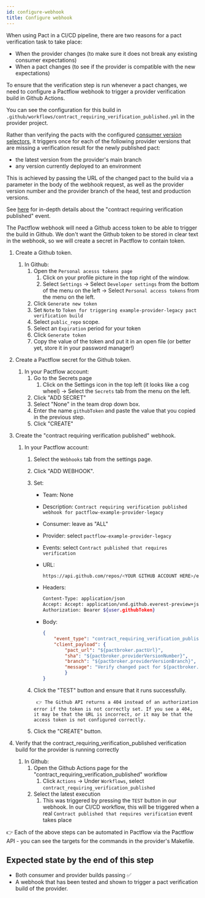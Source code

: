 ```yaml
---
id: configure-webhook
title: Configure webhook
---
```


When using Pact in a CI/CD pipeline, there are two reasons for a pact verification task to take place:

* When the provider changes (to make sure it does not break any existing consumer expectations)
* When a pact changes (to see if the provider is compatible with the new expectations)

To ensure that the verification step is run whenever a pact changes, we need to configure a Pactflow webhook to trigger a provider verification build in Github Actions.

You can see the configuration for this build in `.github/workflows/contract_requiring_verification_published.yml` in the provider project.

Rather than verifying the pacts with the configured [consumer version selectors](https://docs.pact.io/pact_broker/advanced_topics/consumer_version_selectors), it triggers once for each of the following provider versions that are missing a verification result for the newly published pact:

* the latest version from the provider's main branch
* any version currently deployed to an environment
  
This is achieved by passing the URL of the changed pact to the build via a parameter in the body of the webhook request, as well as the provider version number and the provider branch of the head, test and production versions.

See [here](https://docs.pact.io/pact_broker/webhooks#using-webhooks-with-the-contract_requiring_verification_published-event) for in-depth details about the "contract requiring verification published" event.

The Pactflow webhook will need a Github access token to be able to trigger the build in Github. We don't want the Github token to be stored in clear text in the webhook, so we will create a secret in Pactflow to contain token.

1. Create a Github token.
    1. In Github:
        1. Open the `Personal acesss tokens page`
            1. Click on your profile picture in the top right of the window.
            2. Select `Settings` -> Select `Developer settings` from the bottom of the menu on the left -> Select `Personal access tokens` from the menu on the left.
        2. Click `Generate new token`
        3. Set `Note` to `Token for triggering example-provider-legacy pact verification build`
        4. Select `public_repo` scope.
        5. Select an `Expiration` period for your token
        6. Click `Generate token`
        7. Copy the value of the token and put it in an open file (or better yet, store it in your password manager!)

2. Create a Pactflow secret for the Github token.
    1. In your Pactflow account:
        1. Go to the Secrets page
            1. Click on the Settings icon in the top left (it looks like a cog wheel) -> Select the `Secrets` tab from the menu on the left.
        2. Click "ADD SECRET"
        3. Select "None" in the team drop down box.
        4. Enter the name `githubToken` and paste the value that you copied in the previous step.
        5. Click "CREATE"

3. Create the "contract requiring verification published" webhook.
    1. In your Pactflow account:
        1. Select the `Webhooks` tab from the settings page.
        2. Click "ADD WEBHOOK".
        3. Set:
            * Team: None
            * Description: `Contract requiring verification published webhook for pactflow-example-provider-legacy`
            * Consumer: leave as "ALL"
            * Provider: select `pactflow-example-provider-legacy`
            * Events: select `Contract published that requires verification`
            * URL:

                ```bash
                https://api.github.com/repos/<YOUR GITHUB ACCOUNT HERE>/example-provider-legacy/dispatches
                ```

            * Headers:

                ```bash
                Content-Type: application/json
                Accept: Accept: application/vnd.github.everest-preview+json
                Authorization: Bearer ${user.githubToken}
                ```

            * Body:

                ```json
                {
                    "event_type": "contract_requiring_verification_published",
                    "client_payload": {
                        "pact_url": "${pactbroker.pactUrl}",
                        "sha": "${pactbroker.providerVersionNumber}",
                        "branch": "${pactbroker.providerVersionBranch}",
                        "message": "Verify changed pact for ${pactbroker.consumerName} version ${pactbroker.consumerVersionNumber} branch ${pactbroker.consumerVersionBranch} by ${pactbroker.providerVersionNumber} (${pactbroker.providerVersionDescriptions})"
                        }
                }
                ```

        4. Click the "TEST" button and ensure that it runs successfully.

                👉 The Github API returns a 404 instead of an authorization error if the token is not correctly set. If you see a 404, it may be that the URL is incorrect, or it may be that the access token is not configured correctly.

        5. Click the "CREATE" button.

4. Verify that the contract_requiring_verification_published verification build for the provider is running correctly
    1. In Github:
        1. Open the Github Actions page for the "contract_requiring_verification_published" workflow
            1. Click `Actions` -> Under `Workflows`, select `contract_requiring_verification_published`
        2. Select the latest execution
           1. This was triggered by pressing the `TEST` button in our webhook. In our CI/CD workflow, this will be triggered when a real `Contract published that requires verification` event takes place

👉 Each of the above steps can be automated in Pactflow via the Pactflow API - you can see the targets for the commands in the provider's Makefile.

## Expected state by the end of this step

* Both consumer and provider builds passing ✅
* A webhook that has been tested and shown to trigger a pact verification build of the provider.
